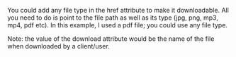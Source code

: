 You could add any file type in the href attribute to make it downloadable. All you need to do is point to the file path as well as its type (jpg, png, mp3, mp4, pdf etc). In this example, I used a pdf file; you could use any file type.

Note: the value of the download attribute would be the name of the file when downloaded by a client/user.